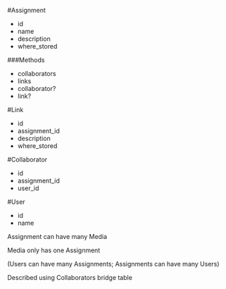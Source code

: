 #Assignment
 - id
 - name
 - description
 - where_stored

###Methods
 - collaborators
 - links
 - collaborator?
 - link?

#Link
 - id
 - assignment_id
 - description
 - where_stored

#Collaborator
 - id
 - assignment_id
 - user_id


#User
 - id
 - name


Assignment can have many Media

Media only has one Assignment

(Users can have many Assignments;
Assignments can have many Users)


Described using Collaborators bridge table